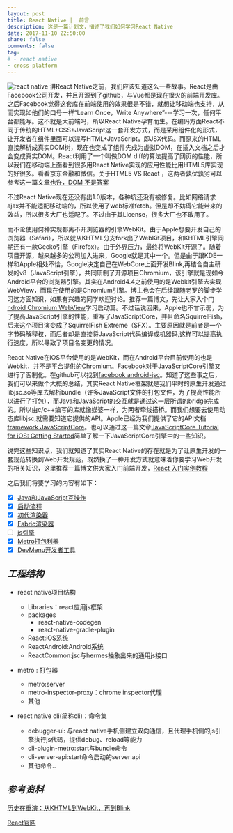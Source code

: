 ```yaml
---
layout: post
title: React Native |  前言
description: 这是一篇计划文，描述了我们如何学习React Native
date: 2017-11-10 22:50:00
share: false
comments: false
tag:
# - react native
- cross-platform
---
```

![react native][7]
讲React Native之前，我们应该知道这么一些故事。React是由Facebook公司开发，并且开源到了github，与Vue都是现在很火的前端开发库。之后Facebook觉得这套库在前端使用的效果很是不错，就想让移动端也支持，从而实现如他们的口号一样“Learn Once，Write Anywhere”---学习一次，任何平台都能写。这不就是大前端吗，所以React Native孕育而生。在编码方面React不同于传统的HTML+CSS+JavaScript这一套开发方式，而是采用组件化的形式，让开发者在组件里面可以混写HTML+JavaScript，即JSX代码。而原来的HTML直接解析成真实DOM树，现在也变成了组件先成为虚拟DOM，在插入文档之后才会变成真实DOM。React利用了一个叫做DOM diff的算法提高了网页的性能，所以我们在移动端上面看到很多用React Native实现的应用性能比用HTML5库实现的好很多。看看京东金融和微信。关于HTML5 VS React ，这两者孰优孰劣可以参考这一篇文章[也许，DOM 不是答案][1]

不过React Native现在还没有出1.0版本，各种坑还没有被修复。比如网络请求ajax并不能适配移动端的，所以使用了web标准fetch。但是却不妨碍它能带来的效益，所以很多大厂也适配了。不过由于其License，很多大厂也不敢用了。

而不论使用何种实现都离不开浏览器的引擎WebKit。由于Apple想要开发自己的浏览器（Safari），所以就从KHTML分支fork出了WebKit项目，和KHTML引擎同期还有一款Gecko引擎（Firefox）。由于外界压力，最终将WebKit开源了。随着项目开源，越来越多的公司加入进来，Google就是其中一个。但是由于跟KDE一样和Apple相处不恰，Google决定自己在WebCore上面开发Blink,再结合自主研发的v8（JavaScript引擎），共同研制了开源项目Chromium，该引擎就是现如今Android平台的浏览器引擎。其实在Android4.4之前使用的是Webkit引擎去实现WebView，而现在使用的是Chromium引擎。博主也会在后续跟随老罗的脚步学习这方面知识，如果有兴趣的同学欢迎讨论。推荐一篇博文，先让大家入个门[ndroid Chromium WebView][2]学习启动篇。不过话说回来，Apple也不甘示弱，为了提高JavaScript引擎的性能，重写了JavaScriptCore，并且命名SquirrelFish，后来这个项目演变成了SquirrelFish Extreme（SFX）。主要原因就是前者是一个字节码解释权，而后者却是直接将JavaScript代码编译成机器码,这样可以提高执行速度，所以导致了项目名变更的情况。

React Native在iOS平台使用的是WebKit，而在Android平台目前使用的也是Webkit，并不是平台提供的Chromium。Facebook对于JavaScriptCore引擎又进行了客制化。在github可以找到[facebook android-jsc][3]。知道了这些事之后，我们可以来做个大概的总结，其实React Native框架就是我们平时的原生开发通过libjsc.so等库去解析bundle（许多JavaScript文件的打包文件，为了提高性能所以进行了打包），而Java和JavaScript的交互就是通过这一层所谓的bridge完成的。所以由c/c++编写的库就像媒婆一样，为两者牵线搭桥。而我们想要去使用动态库libjsc,就需要知道它提供的API。Apple已经为我们提供了它的API文档[framework JavaScriptCore][4]。也可以通过这一篇文章[JavaScriptCore Tutorial for iOS: Getting Started][5]简单了解一下JavaScriptCore引擎中的一些知识。

说完这些知识点，我们就知道了其实React Native的存在就是为了让原生开发的一套规范转换到Web开发规范，既然换了一种开发方式就意味着你要学习Web开发的相关知识，这里推荐一篇博文供大家入门前端开发，[React 入门实例教程][6]

之后我们将要学习的内容有如下：

- [x] [Java和JavaScript互操作]({{site.baseurl}}/2022-03-10/react-native-java-js-interoperability)
- [x] [启动流程]({{site.baseurl}}/2021-12-05/react-native-launch)
- [x] [初代渲染器]({{site.baseurl}}/2022-03-20/react-native-render)
- [x] [Fabric渲染器]({{site.baseurl}}/2022-09-22/react-native-fabric-render)
- [ ] [js引擎]({{site.baseurl}}/2022-12-06/react-native-js-engin)
- [x] [Metro打包利器]({{site.baseurl}}/2022-11-25/react-native-metro)
- [x] [DevMenu开发者工具]({{site.baseurl}}/2022-10-21/react-native-devmenu)
<!-- - [ ] [DevMenu开发者工具 reload]({{site.baseurl}}/2022-10-21/react-native-devmenu-reload) -->
<!-- - [ ] [DevMenu开发者工具 debug]({{site.baseurl}}/2022-10-21/react-native-devmenu-debug) -->
<!-- - [ ] [DevMenu开发者工具 profiler]({{site.baseurl}}/2022-10-21/react-native-devmenu-profiler) -->

## *工程结构*
- react native项目结构
    - Libraries：react应用js框架
    - packages
        - react-native-codegen
        - react-native-gradle-plugin
    - React:iOS系统
    - ReactAndroid:Android系统
    - ReactCommon:jsc与hermes抽象出来的通用js接口

- metro : 打包器
    - metro:server
    - metro-inspector-proxy：chrome inspector代理
    - 其他
- react native cli(简称cli)：命令集
    - debugger-ui: 与react native手机侧建立双向通信，且代理手机侧的js引擎执行js代码，提供debug、reload等能力
    - cli-plugin-metro:start与bundle命令
    - cli-server-api:start命令启动的server api
    - 其他命令..

## *参考资料*

[1]:http://www.ruanyifeng.com/blog/2015/02/future-of-dom.html
[2]:http://blog.csdn.net/luoshengyang/article/details/46569161
[3]:https://github.com/facebook/android-jsc
[4]:https://developer.apple.com/documentation/javascriptcore
[5]:https://www.raywenderlich.com/124075/javascriptcore-tutorial
[6]:http://www.ruanyifeng.com/blog/2015/03/react.html
[7]:{{site.baseurl}}/asset/cross-platform/WX20221031-014810.png

[历史在重演：从KHTML到WebKit，再到Blink](https://36kr.com/p/202396.html)

[React官网](https://reactjs.org/docs/hello-world.html)


